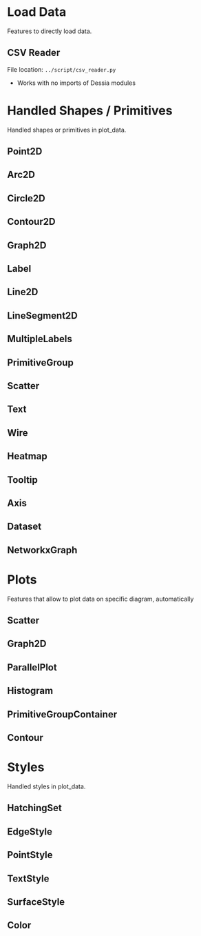 # Load Data
Features to directly load data.

## CSV Reader
File location: `../script/csv_reader.py`
   - Works with no imports of Dessia modules

# Handled Shapes / Primitives
Handled shapes or primitives in plot_data.

## Point2D
## Arc2D
## Circle2D
## Contour2D
## Graph2D
## Label
## Line2D
## LineSegment2D
## MultipleLabels
## PrimitiveGroup
## Scatter
## Text
## Wire
## Heatmap
## Tooltip
## Axis
## Dataset
## NetworkxGraph



# Plots
Features that allow to plot data on specific diagram, automatically

## Scatter
## Graph2D
## ParallelPlot
## Histogram
## PrimitiveGroupContainer
## Contour



# Styles
Handled styles in plot_data.

## HatchingSet
## EdgeStyle
## PointStyle
## TextStyle
## SurfaceStyle
## Color

